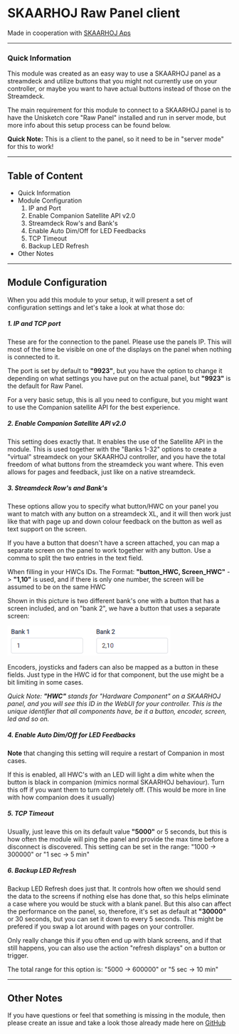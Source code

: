 # SKAARHOJ Raw Panel client

Made in cooperation with [SKAARHOJ Aps](https://www.skaarhoj.com/)

---

### Quick Information

This module was created as an easy way to use a SKAARHOJ panel as a streamdeck and utilize buttons that you might not currently use on your controller, or maybe you want to have actual buttons instead of those on the Streamdeck.

The main requirement for this module to connect to a SKAARHOJ panel is to have the Unisketch core "Raw Panel" installed and run in server mode, but more info about this setup process can be found below.

**Quick Note:** This is a client to the panel, so it need to be in "server mode" for this to work!

---

## Table of Content

- Quick Information
- Module Configuration
  1. IP and Port
  2. Enable Companion Satellite API v2.0
  3. Streamdeck Row's and Bank's
  4. Enable Auto Dim/Off for LED Feedbacks
  5. TCP Timeout
  6. Backup LED Refresh
- Other Notes

---

## Module Configuration

When you add this module to your setup, it will present a set of configuration settings and let's take a look at what those do:

##### 1. IP and TCP port

These are for the connection to the panel. Please use the panels IP. This will most of the time be visible on one of the displays on the panel when nothing is connected to it.

The port is set by default to **"9923"**, but you have the option to change it depending on what settings you have put on the actual panel, but **"9923"** is the default for Raw Panel.

For a very basic setup, this is all you need to configure, but you might want to use the Companion satellite API for the best experience.

##### 2. Enable Companion Satellite API v2.0

This setting does exactly that. It enables the use of the Satellite API in the module. This is used together with the "Banks 1-32" options to create a "virtual" streamdeck on your SKAARHOJ controller, and you have the total freedom of what buttons from the streamdeck you want where. This even allows for pages and feedback, just like on a native streamdeck.

##### 3. Streamdeck Row's and Bank's

These options allow you to specify what button/HWC on your panel you want to match with any button on a streamdeck XL, and it will then work just like that with page up and down colour feedback on the button as well as text support on the screen.

If you have a button that doesn't have a screen attached, you can map a separate screen on the panel to work together with any button. Use a comma to split the two entries in the text field.

When filling in your HWCs IDs. The Format: **"button_HWC, Screen_HWC"** -> **"1,10"** is used, and if there is only one number, the screen will be assumed to be on the same HWC

Shown in this picture is two different bank's one with a button that has a screen included, and on "bank 2", we have a button that uses a separate screen:

![Bank Setup](images/configuration/bank_setup.png?raw=true 'Bank Setup')

Encoders, joysticks and faders can also be mapped as a button in these fields. Just type in the HWC id for that component, but the use might be a bit limiting in some cases.

_Quick Note: **"HWC"** stands for "Hardware Component" on a SKAARHOJ panel, and you will see this ID in the WebUI for your controller. This is the unique identifier that all components have, be it a button, encoder, screen, led and so on._

##### 4. Enable Auto Dim/Off for LED Feedbacks

**Note** that changing this setting will require a restart of Companion in most cases.

If this is enabled, all HWC's with an LED will light a dim white when the button is black in companion (mimics normal SKAARHOJ behaviour). Turn this off if you want them to turn completely off. (This would be more in line with how companion does it usually)

##### 5. TCP Timeout

Usually, just leave this on its default value **"5000"** or 5 seconds, but this is how often the module will ping the panel and provide the max time before a disconnect is discovered. This setting can be set in the range: "1000 -> 300000" or "1 sec -> 5 min"

##### 6. Backup LED Refresh

Backup LED Refresh does just that. It controls how often we should send the data to the screens if nothing else has done that, so this helps eliminate a case where you would be stuck with a blank panel. But this also can affect the performance on the panel, so, therefore, it's set as default at **"30000"** or 30 seconds, but you can set it down to every 5 seconds. This might be prefered if you swap a lot around with pages on your controller.

Only really change this if you often end up with blank screens, and if that still happens, you can also use the action "refresh displays" on a button or trigger.

The total range for this option is: "5000 -> 600000" or "5 sec -> 10 min"

---

## Other Notes

If you have questions or feel that something is missing in the module, then please create an issue and take a look those already made here on [GitHub](https://github.com/bitfocus/companion-module-skaarhoj-rawpanel/issues)

